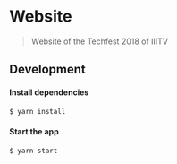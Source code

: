 # Website

> Website of the Techfest 2018 of IIITV

## Development

#### Install dependencies
```sh
$ yarn install
```

#### Start the app
```sh
$ yarn start
```
